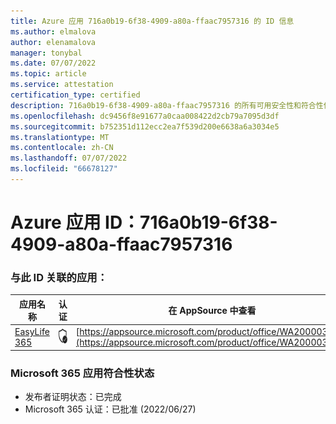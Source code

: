 ```yaml
---
title: Azure 应用 716a0b19-6f38-4909-a80a-ffaac7957316 的 ID 信息
ms.author: elmalova
author: elenamalova
manager: tonybal
ms.date: 07/07/2022
ms.topic: article
ms.service: attestation
certification_type: certified
description: 716a0b19-6f38-4909-a80a-ffaac7957316 的所有可用安全性和符合性信息信息。
ms.openlocfilehash: dc9456f8e91677a0caa008422d2cb79a7095d3df
ms.sourcegitcommit: b752351d112ecc2ea7f539d200e6638a6a3034e5
ms.translationtype: MT
ms.contentlocale: zh-CN
ms.lasthandoff: 07/07/2022
ms.locfileid: "66678127"
---
```

# <a name="azure-app-id-716a0b19-6f38-4909-a80a-ffaac7957316"></a>Azure 应用 ID：716a0b19-6f38-4909-a80a-ffaac7957316


### <a name="apps-associated-with-this-id"></a>与此 ID 关联的应用：
| **应用名称** | **认证** | **在 AppSource 中查看** |
|--------------|---------------|-----------------------|
| [EasyLife 365](../forward/WA200003697.md) | <img alt="Certified application badge" src="../media/certified-badge.png" height="25" width="25" /> | [https://appsource.microsoft.com/product/office/WA200003697](https://appsource.microsoft.com/product/office/WA200003697) |

### <a name="microsoft-365-app-compliance-status"></a>Microsoft 365 应用符合性状态
- 发布者证明状态：已完成
- Microsoft 365 认证：已批准 (2022/06/27) 
